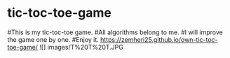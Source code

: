 # tic-toc-toe-game
#This is my tic-toc-toe game.
#All algorithms belong to me.
#I will improve the game one by one.
#Enjoy it.
https://zemheri25.github.io/own-tic-toc-toe-game/
![] images/T%20T%20T.JPG
